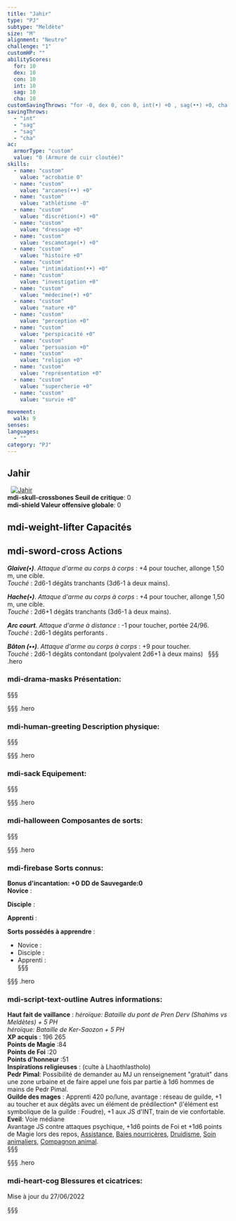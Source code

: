 ```yaml
---
title: "Jahir"
type: "PJ"
subtype: "Meldète"
size: "M"
alignment: "Neutre"
challenge: "1"
customHP: ""
abilityScores:
  for: 10
  dex: 10
  con: 10
  int: 10
  sag: 10
  cha: 10
customSavingThrows: "for -0, dex 0, con 0, int(•) +0 , sag(••) +0, cha(•) +0 "
savingThrows:
  - "int"
  - "sag"
  - "sag"
  - "cha"
ac:
  armorType: "custom"
  value: "0 (Armure de cuir cloutée)"
skills:
  - name: "custom"
    value: "acrobatie 0"
  - name: "custom"
    value: "arcanes(••) +0"
  - name: "custom"
    value: "athlétisme -0"
  - name: "custom"
    value: "discrétion(•) +0"
  - name: "custom"
    value: "dressage +0"
  - name: "custom"
    value: "escamotage(•) +0"
  - name: "custom"
    value: "histoire +0"
  - name: "custom"
    value: "intimidation(••) +0"
  - name: "custom"
    value: "investigation +0"
  - name: "custom"
    value: "médecine(•) +0"
  - name: "custom"
    value: "nature +0"
  - name: "custom"
    value: "perception +0"
  - name: "custom"
    value: "perspicacité +0"
  - name: "custom"
    value: "persuasion +0"
  - name: "custom"
    value: "religion +0"
  - name: "custom"
    value: "représentation +0"
  - name: "custom"
    value: "supercherie +0"
  - name: "custom"
    value: "survie +0"

movement:
  walk: 9
senses:
languages:
  - ""
category: "PJ"
---
```

## Jahir
&nbsp;
[![Jahir](https://www.douaratil.fr/illustrations/pj/gwionm.png)](https://www.douaratil.fr/illustrations/pj/gwion.jpg)  
**<v-icon>mdi-skull-crossbones</v-icon> Seuil de critique**: 0      
**<v-icon>mdi-shield</v-icon> Valeur offensive globale**: 0    
## <v-icon>mdi-weight-lifter</v-icon> Capacités


## <v-icon>mdi-sword-cross</v-icon> Actions

_**Glaive(•)**_. _Attaque d'arme au corps à corps_ : +4 pour toucher, allonge 1,50 m, une cible.  
_Touché_ : 2d6-1 dégâts tranchants (3d6-1 à deux mains).

_**Hache(•)**_. _Attaque d'arme au corps à corps_ : +4 pour toucher, allonge 1,50 m, une cible.  
_Touché_ : 2d6+1 dégâts tranchants (3d6-1 à deux mains).  

_**Arc court**_. _Attaque d'arme à distance_ : -1 pour toucher, portée 24/96.  
_Touché_ : 2d6-1 dégâts perforants .


_**Bâton (••)**_. _Attaque d'arme au corps à corps_ : +9 pour toucher.  
_Touché_ : 2d6-1 dégâts contondant (polyvalent 2d6+1 à deux mains)
&nbsp;
§§§ .hero
###  <v-icon>mdi-drama-masks</v-icon> Présentation:  
§§§

§§§ .hero
###  <v-icon>mdi-human-greeting</v-icon> Description physique:  

§§§

§§§ .hero
### <v-icon>mdi-sack</v-icon>  Equipement:  

§§§

§§§ .hero
### <v-icon>mdi-halloween</v-icon> Composantes de sorts:  




§§§

§§§ .hero
### <v-icon>mdi-firebase</v-icon> Sorts connus:  
**Bonus d'incantation: +0**
**DD de Sauvegarde:0**  
**Novice** :

**Disciple** :  


**Apprenti** :  


**Sorts possédés à apprendre** :

- Novice :   
- Disciple :   
- Apprenti :     
§§§


§§§ .hero
### <v-icon>mdi-script-text-outline</v-icon> Autres informations:  
**Haut fait de vaillance** : *héroïque: Bataille du pont de Pren Derv (Shahims vs Meldètes)  + 5 PH*  
 *héroïque: Bataille de Ker-Saozon + 5 PH*  
**XP acquis** : 196 265    
**Points de Magie** :84   
**Points de Foi** :20      
**Points d'honneur** :51            
**Inspirations religieuses** : (culte à Lhaothlastholo)    
**Pedr Pimal**: Possibilité de demander au MJ un renseignement "gratuit" dans une zone urbaine et de faire appel une fois par partie à 1d6 hommes de mains de Pedr Pimal.  
**Guilde des mages** : Apprenti 420 po/lune, avantage : réseau de guilde, +1 au toucher et aux dégâts avec un élément de prédilection* (l'élément est symbolique de la guilde : Foudre), +1 aux JS d'INT, train de vie confortable.   
**Eveil**: Voie médiane  
Avantage JS contre attaques psychique, +1d6 points de Foi et +1d6 points de Magie lors des repos, [Assistance](/grimoire/assistance), [Baies nourricères](/grimoire/baies-nourricieres), [Druidisme](/grimoire/druidisme), [Soin animaliers](/grimoire/soin-animalier), [Compagnon animal](/grimoire/compagnon-animal).   
§§§

§§§ .hero
### <v-icon>mdi-heart-cog</v-icon> Blessures et cicatrices:  

Mise à jour du 27/06/2022

§§§
